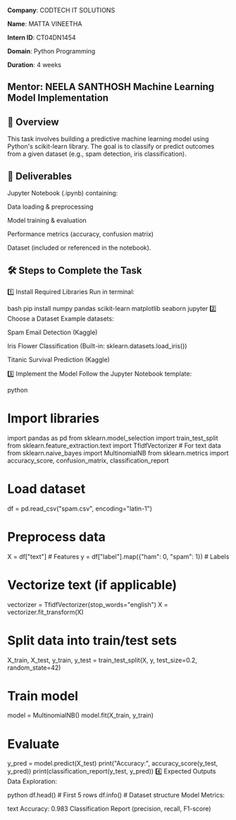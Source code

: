 **Company**: CODTECH IT SOLUTIONS

**Name**: MATTA VINEETHA

**Intern ID**: CT04DN1454

**Domain**: Python Programming

**Duration**: 4 weeks

Mentor: NEELA SANTHOSH
Machine Learning Model Implementation 
--
📌 Overview
--
This task involves building a predictive machine learning model using Python's scikit-learn library. The goal is to classify or predict outcomes from a given dataset (e.g., spam detection, iris classification).

📂 Deliverables
--
Jupyter Notebook (.ipynb) containing:

Data loading & preprocessing

Model training & evaluation

Performance metrics (accuracy, confusion matrix)

Dataset (included or referenced in the notebook).

🛠️ Steps to Complete the Task
--
1️⃣ Install Required Libraries
Run in terminal:

bash
pip install numpy pandas scikit-learn matplotlib seaborn jupyter
2️⃣ Choose a Dataset
Example datasets:

Spam Email Detection (Kaggle)

Iris Flower Classification (Built-in: sklearn.datasets.load_iris())

Titanic Survival Prediction (Kaggle)

3️⃣ Implement the Model
Follow the Jupyter Notebook template:


python
# Import libraries
import pandas as pd
from sklearn.model_selection import train_test_split
from sklearn.feature_extraction.text import TfidfVectorizer  # For text data
from sklearn.naive_bayes import MultinomialNB
from sklearn.metrics import accuracy_score, confusion_matrix, classification_report

# Load dataset
df = pd.read_csv("spam.csv", encoding="latin-1")

# Preprocess data
X = df["text"]  # Features
y = df["label"].map({"ham": 0, "spam": 1})  # Labels

# Vectorize text (if applicable)
vectorizer = TfidfVectorizer(stop_words="english")
X = vectorizer.fit_transform(X)

# Split data into train/test sets
X_train, X_test, y_train, y_test = train_test_split(X, y, test_size=0.2, random_state=42)

# Train model
model = MultinomialNB()
model.fit(X_train, y_train)

# Evaluate
y_pred = model.predict(X_test)
print("Accuracy:", accuracy_score(y_test, y_pred))
print(classification_report(y_test, y_pred))
4️⃣ Expected Outputs
Data Exploration:

python
df.head()  # First 5 rows
df.info()  # Dataset structure
Model Metrics:

text
Accuracy: 0.983
Classification Report (precision, recall, F1-score)

